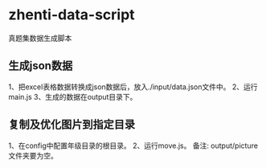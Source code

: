 # zhenti-data-script
真题集数据生成脚本

## 生成json数据
1、把excel表格数据转换成json数据后，放入./input/data.json文件中。
2、运行main.js
3、生成的数据在output目录下。

## 复制及优化图片到指定目录
1、在config中配置年级目录的根目录。
2、运行move.js。
备注: output/picture文件夹要为空。
